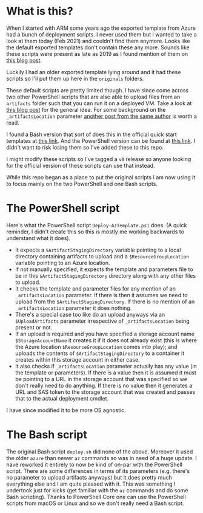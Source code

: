# What is this?

When I started with ARM some years ago the exported template from Azure had a bunch of deployment scripts. I never used them but I wanted to take a look at them today (Feb 2021) and couldn't find them anymore. Looks like the default exported templates don't contain these any more. Sounds like these scripts were present as late as 2019 as I found mention of them on [this blog post](https://iddles.co.uk/index.php/2019/11/09/azure-arm-concepts/). 

Luckily I had an older exported template lying around and it had these scripts so I'll put them up here in the `originals` folders. 

These default scripts are pretty limited though. I have since come across two other PowerShell scripts that are also able to upload files from an `artifacts` folder such that you can run it on a deployed VM. Take a look at [this blog post](https://www.wintellect.com/arm-templates-and-cloud-init/) for the general idea. For some background on the `_artifactsLocation` parameter [another post from the same author](https://www.wintellect.com/devops-understanding-arm-artifactslocation/) is worth a read.

I found a Bash version that sort of does this in the official quick start templates at [this link](https://github.com/Azure/azure-quickstart-templates/blob/master/201-vmss-ubuntu-web-ssl/deploy.sh). And the PowerShell version can be found at [this link](https://github.com/Azure/azure-quickstart-templates/blob/master/Deploy-AzTemplate.ps1). I didn't want to risk losing them so I've added these to this repo. 

I might modify these scripts so I've tagged a `v0` release so anyone looking for the official version of these scripts can use that instead. 

While this repo began as a place to put the original scripts I am now using it to focus mainly on the two PowerShell and one Bash scripts. 

# The PowerShell script
Here's what the PowerShell script `Deploy-AzTemplate.ps1` does. (A quick reminder, I didn't create this so this is mostly me working backwards to understand what it does). 

  * It expects a `$ArtifactStagingDirectory` variable pointing to a local directory containing artifacts to upload and a `$ResourceGroupLocation` variable pointing to an Azure location. 
  * If not manually specified, it expects the template and parameters file to be in this `$ArtifactStagingDirectory` directory along with any other files to upload. 
  * It checks the template and parameter files for any mention of an `_artifactsLocation` parameter. If there is then it assumes we need to upload from the `$ArtifactStagingDirectory`. If there is no mention of an `_artifactsLocation` parameter it does nothing. 
  * There's a special case too like do an upload anyways via an `$UploadArtifacts` parameter irrespective of `_artifactsLocation` being present or not.
  * If an upload is required and you have specified a storage account name `$StorageAccountName` it creates it if it does not already exist (this is where the Azure location `$ResourceGroupLocation` comes into play); and uploads the contents of `$ArtifactStagingDirectory` to a container it creates within this storage account in either case. 
  * It also checks if `_artifactsLocation` parameter actually has any value (in the template or parameters). If there is a value then it is assumed it must be pointing to a URL in the storage account that was specified so we don't really need to do anything. If there is no value then it generates a URL and SAS token to the storage account that was created and passes that to the actual deployment cmdlet. 

I have since modified it to be more OS agnostic. 

# The Bash script
The original Bash script `deploy.sh` did none of the above. Moreover it used the older `azure` than newer `az` commands so was in need of a huge update. I have reworked it entirely to now be kind of on-par with the PowerShell script. There are some differences in terms of its parameters (e.g. there's no parameter to upload artifacts anyways) but it does pretty much everything else and I am quite pleased with it. This was something I undertook just for kicks (get familiar with the `az` commands and do some Bash scripting). Thanks to PowerShell Core one can use the PowerShell scripts from macOS or Linux and so we don't really need a Bash script. 